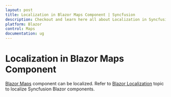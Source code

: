 ```yaml
---
layout: post
title: Localization in Blazor Maps Component | Syncfusion
description: Checkout and learn here all about Localization in Syncfusion Blazor Maps component and much more details.
platform: Blazor
control: Maps
documentation: ug
---
```


# Localization in Blazor Maps Component

[Blazor Maps](https://www.syncfusion.com/blazor-components/blazor-map) component can be localized. Refer to [Blazor Localization](https://blazor.syncfusion.com/documentation/common/localization) topic to localize Syncfusion Blazor components.
